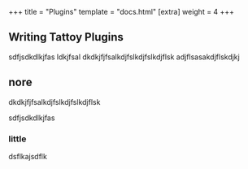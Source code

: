 +++
title = "Plugins"
template = "docs.html"
[extra]
weight = 4
+++

## Writing Tattoy Plugins

sdfjsdkdlkjfas ldkjfsal dkdkjfjfsalkdjfslkdjfslkdjflsk adjflsasakdjflskdjkj

## nore
dkdkjfjfsalkdjfslkdjfslkdjflsk

sdfjsdkdlkjfas


### little
dsflkajsdflk

